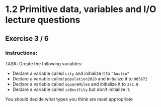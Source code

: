 # 1.2 Primitive data, variables and I/O lecture questions 
## Exercise 3 / 6
### Instructions:
TASK: Create the following variables:

- Declare a variable called `city` and initialize it to `“Austin”`
- Declare a variable called `population2020` and initialize it to `965872`
- Declare a variable called `squareMiles` and initialize it to `271.8`
- Declare a variable called `isBestCity` but don’t initialize it.

You should decide what types you think are most appropriate
